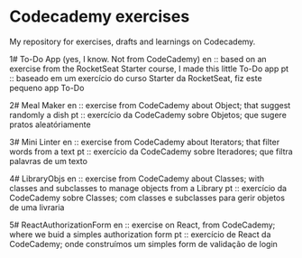 # Codecademy exercises
My repository for exercises, drafts and learnings on Codecademy. 

1# To-Do App (yes, I know. Not from CodeCademy)
en :: based on an exercise from the RocketSeat Starter course, I made this little To-Do app
pt :: baseado em um exercício do curso Starter da RocketSeat, fiz este pequeno app To-Do

2# Meal Maker
en :: exercise from CodeCademy about Object; that suggest randomly a dish
pt :: exercício da CodeCademy sobre Objetos; que sugere pratos aleatóriamente

3# Mini Linter
en :: exercise from CodeCademy about Iterators; that filter words from a text
pt :: exercício da CodeCademy sobre Iteradores; que filtra palavras de um texto

4# LibraryObjs
en :: exercise from CodeCademy about Classes; with classes and subclasses to manage objects from a Library
pt :: exercício da CodeCademy sobre Classes; com classes e subclasses para gerir objetos de uma livraria

5# ReactAuthorizationForm
en :: exercise on React, from CodeCademy; where we buid a simples authorization form
pt :: exercício de React da CodeCademy; onde construímos um simples form de validação de login